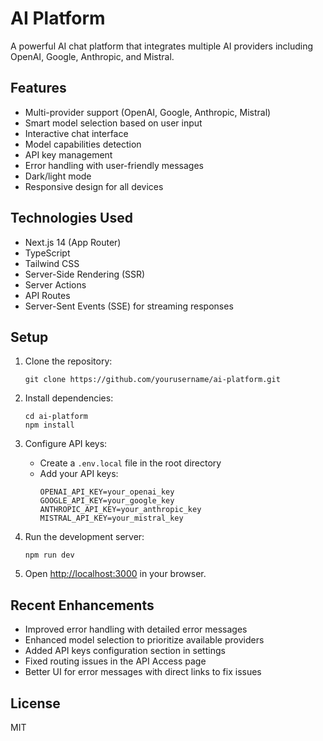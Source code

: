 # AI Platform

A powerful AI chat platform that integrates multiple AI providers including OpenAI, Google, Anthropic, and Mistral.

## Features

- Multi-provider support (OpenAI, Google, Anthropic, Mistral)
- Smart model selection based on user input
- Interactive chat interface
- Model capabilities detection
- API key management
- Error handling with user-friendly messages
- Dark/light mode
- Responsive design for all devices

## Technologies Used

- Next.js 14 (App Router)
- TypeScript
- Tailwind CSS
- Server-Side Rendering (SSR)
- Server Actions
- API Routes
- Server-Sent Events (SSE) for streaming responses

## Setup

1. Clone the repository:
   ```
   git clone https://github.com/yourusername/ai-platform.git
   ```

2. Install dependencies:
   ```
   cd ai-platform
   npm install
   ```

3. Configure API keys:
   - Create a `.env.local` file in the root directory
   - Add your API keys:
     ```
     OPENAI_API_KEY=your_openai_key
     GOOGLE_API_KEY=your_google_key
     ANTHROPIC_API_KEY=your_anthropic_key
     MISTRAL_API_KEY=your_mistral_key
     ```

4. Run the development server:
   ```
   npm run dev
   ```

5. Open [http://localhost:3000](http://localhost:3000) in your browser.

## Recent Enhancements

- Improved error handling with detailed error messages
- Enhanced model selection to prioritize available providers
- Added API keys configuration section in settings
- Fixed routing issues in the API Access page
- Better UI for error messages with direct links to fix issues

## License

MIT 
